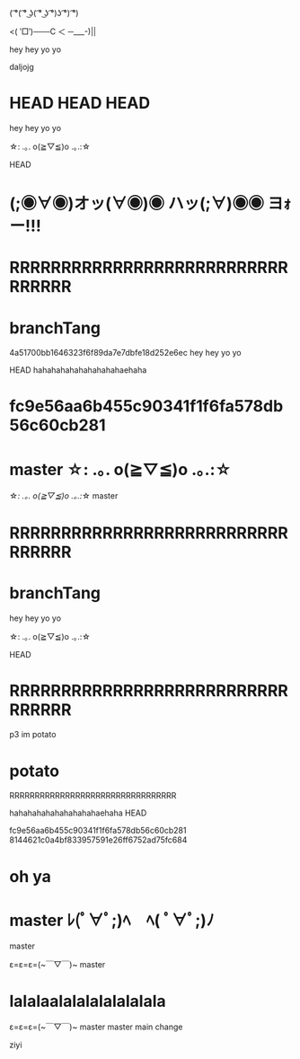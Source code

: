 ( ͡°( ͡° ͜ʖ( ͡° ͜ʖ ͡°)ʖ ͡°) ͡°)

<( ‵□′)───C ＜ ─___-)||

hey hey yo yo



daljojg

HEAD
HEAD
HEAD
=======
hey hey yo yo

☆: .｡. o(≧▽≦)o .｡.:☆

HEAD

# (;◉∀◉)オッ(∀◉)◉ ハッ(;∀)◉◉ ヨｫー!!!

# RRRRRRRRRRRRRRRRRRRRRRRRRRRRRRRRR

 # branchTang

 4a51700bb1646323f6f89da7e7dbfe18d252e6ec
 hey hey yo yo

HEAD
hahahahahahahahahahaehaha

 # fc9e56aa6b455c90341f1f6fa578db56c60cb281

 master
 ☆: .｡. o(≧▽≦)o .｡.:☆
=======
 ☆*: .｡. o(≧▽≦)o .｡.:*☆
 master

# RRRRRRRRRRRRRRRRRRRRRRRRRRRRRRRRR

 # branchTang

 hey hey yo yo

☆: .｡. o(≧▽≦)o .｡.:☆

HEAD

# RRRRRRRRRRRRRRRRRRRRRRRRRRRRRRRRR

p3 im potato

 # potato

 RRRRRRRRRRRRRRRRRRRRRRRRRRRRRRRRR

hahahahahahahahahahaehaha
HEAD

 fc9e56aa6b455c90341f1f6fa578db56c60cb281
 8144621c0a4bf833957591e26ff6752ad75fc684

 # oh ya
master
ﾚ(ﾟ∀ﾟ;)ﾍ　ﾍ( ﾟ∀ﾟ;)ﾉ
=======

 master

ε=ε=ε=(~￣▽￣)~
 master

lalalaalalalalalalalala
=======

ε=ε=ε=(~￣▽￣)~
 master
 master
main change

ziyi
